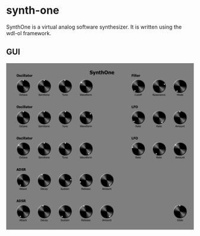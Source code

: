 # synth-one

SynthOne is a virtual analog software synthesizer. It is written using the wdl-ol framework. 

## GUI

![](https://github.com/alagerstrom/synth-one/raw/master/gui-screenshot.png)
